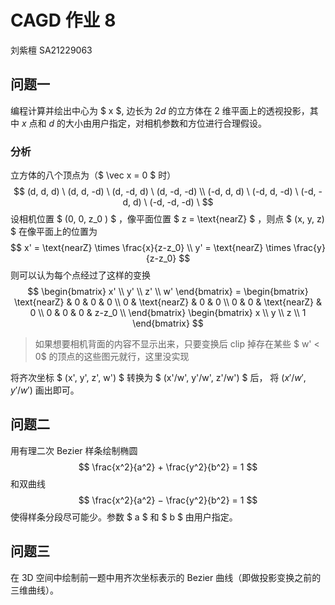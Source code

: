 # CAGD 作业 8
刘紫檀 SA21229063

## 问题一

编程计算并绘出中心为 $ x $, 边长为 $2d$ 的立方体在 2 维平面上的透视投影，其中 $x$ 点和 $d$ 的大小由用户指定，对相机参数和方位进行合理假设。

### 分析

立方体的八个顶点为（$ \vec x = 0 $ 时）
$$
(d, d, d) \ 
(d, d, -d) \ 
(d, -d, d) \ 
(d, -d, -d) \\
(-d, d, d) \ 
(-d, d, -d) \ 
(-d, -d, d)  \ 
(-d, -d, -d) \
$$
设相机位置 $ (0, 0, z_0 ) $ ，像平面位置 $ z = \text{nearZ} $ ，则点 $ (x, y, z) $ 在像平面上的位置为
$$
x' = \text{nearZ} \times \frac{x}{z-z_0} \\
y' = \text{nearZ} \times \frac{y}{z-z_0}
$$
则可以认为每个点经过了这样的变换
$$
\begin{bmatrix}
x' \\ y' \\ z' \\ w'
\end{bmatrix} = 
\begin{bmatrix}
\text{nearZ} & 0 & 0 & 0 \\
0 & \text{nearZ} & 0 & 0 \\
0 & 0 & \text{nearZ} & 0 \\
0 & 0 & 0 & z-z_0 \\
\end{bmatrix}
\begin{bmatrix}
x \\ y \\ z \\ 1
\end{bmatrix}
$$

> 如果想要相机背面的内容不显示出来，只要变换后 clip 掉存在某些 $ w' < 0$ 的顶点的这些图元就行，这里没实现

将齐次坐标 $ (x', y', z', w') $ 转换为 $ (x'/w', y'/w', z'/w') $ 后，  将 $(x'/w', y'/w')$ 画出即可。

## 问题二

用有理二次 Bezier 样条绘制椭圆
$$
\frac{x^2}{a^2} + \frac{y^2}{b^2} = 1
$$
和双曲线
$$
\frac{x^2}{a^2} − \frac{y^2}{b^2} = 1
$$
使得样条分段尽可能少。参数 $ a $ 和 $ b $ 由用户指定。






## 问题三

在 3D 空间中绘制前一题中用齐次坐标表示的 Bezier 曲线（即做投影变换之前的三维曲线）。
